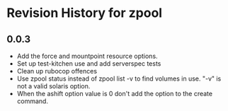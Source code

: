 # Revision History for zpool

## 0.0.3

* Add the force and mountpoint resource options.
* Set up test-kitchen use and add serverspec tests
* Clean up rubocop offences
* Use zpool status instead of zpool list -v to find volumes in use. "-v" is not
  a valid solaris option.
* When the ashift option value is 0 don't add the option to the create command.
